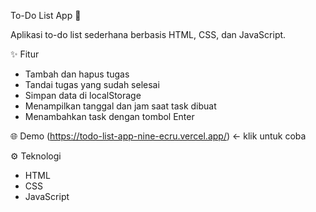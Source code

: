 To-Do List App 📝

Aplikasi to-do list sederhana berbasis HTML, CSS, dan JavaScript.

✨ Fitur
- Tambah dan hapus tugas
- Tandai tugas yang sudah selesai
- Simpan data di localStorage
- Menampilkan tanggal dan jam saat task dibuat
- Menambahkan task dengan tombol Enter

🌐 Demo
(https://todo-list-app-nine-ecru.vercel.app/) ← klik untuk coba 

⚙️ Teknologi
- HTML
- CSS
- JavaScript
